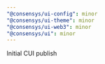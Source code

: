```yaml
---
"@consensys/ui-config": minor
"@consensys/ui-theme": minor
"@consensys/ui-web3": minor
"@consensys/ui": minor
---
```


Initial CUI publish
